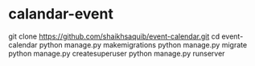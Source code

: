 # calandar-event
git clone https://github.com/shaikhsaquib/event-calendar.git
cd event-calendar
python manage.py makemigrations
python manage.py migrate
python manage.py createsuperuser
python manage.py runserver
